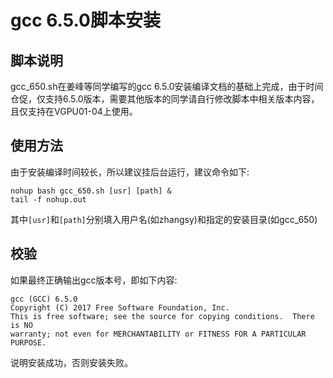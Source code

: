 # gcc 6.5.0脚本安装

## 脚本说明

gcc_650.sh在姜峰等同学编写的gcc 6.5.0安装编译文档的基础上完成，由于时间仓促，仅支持6.5.0版本，需要其他版本的同学请自行修改脚本中相关版本内容，且仅支持在VGPU01-04上使用。

## 使用方法

由于安装编译时间较长，所以建议挂后台运行，建议命令如下:

```shell
nohup bash gcc_650.sh [usr] [path] &
tail -f nohup.out
```

其中`[usr]`和`[path]`分别填入用户名(如zhangsy)和指定的安装目录(如gcc_650)

## 校验

如果最终正确输出gcc版本号，即如下内容:

```shell
gcc (GCC) 6.5.0
Copyright (C) 2017 Free Software Foundation, Inc.
This is free software; see the source for copying conditions.  There is NO
warranty; not even for MERCHANTABILITY or FITNESS FOR A PARTICULAR PURPOSE.
```

说明安装成功，否则安装失败。
